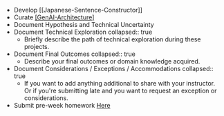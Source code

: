 - Develop [[Japanese-Sentence-Constructor]]
- Curate [[GenAI-Architecture]](https://docs.google.com/document/d/1KVDTDF4t8VtI69F5KMo67KoTBXgVhsd2O9hK-uPh2rA/edit?tab=t.gq6fgg35yxep)
- Document Hypothesis and Technical Uncertainty
- Document Technical Exploration
  collapsed:: true
	- Briefly describe the path of technical exploration during these projects.
- Document Final Outcomes
  collapsed:: true
	- Describe your final outcomes or domain knowledge acquired.
- Document Considerations / Exceptions / Accommodations
  collapsed:: true
	- If you want to add anything additional to share with your instructor. Or
	   if you're submitting late and you want to request an exception or 
	  considerations.
- Submit pre-week homework [Here](https://app.exampro.co/student/material/exp-genai/8061)